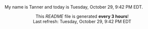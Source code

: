 My name is Tanner and today is Tuesday, October 29, 9:42 PM EDT.

<p align="center">This <i>README</i> file is generated <b>every 3 hours</b>!</br>Last refresh: Tuesday, October 29, 9:42 PM EDT<br /></p>
